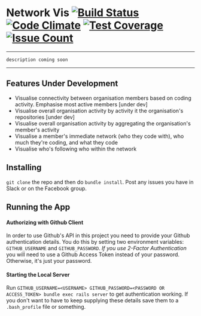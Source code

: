 # Network Vis [![Build Status](https://travis-ci.org/rmit-programming-club/network-vis.svg?branch=master)](https://travis-ci.org/rmit-programming-club/network-vis) [![Code Climate](https://codeclimate.com/github/rmit-programming-club/network-vis/badges/gpa.svg)](https://codeclimate.com/github/rmit-programming-club/network-vis) [![Test Coverage](https://codeclimate.com/github/rmit-programming-club/network-vis/badges/coverage.svg)](https://codeclimate.com/github/rmit-programming-club/network-vis/coverage) [![Issue Count](https://codeclimate.com/github/rmit-programming-club/network-vis/badges/issue_count.svg)](https://codeclimate.com/github/rmit-programming-club/network-vis)

-----

`description coming soon`

-----

## Features Under Development

* Visualise connectivity between organisation members based on coding activity. Emphasise most active members [under dev]
* Visualise overall organisation activity by activity it the organisation's repositories [under dev]
* Visualise overall organisation activity by aggregating the organisation's member's activity
* Visualise a member's immediate network (who they code with), who much they're coding, and what they code
* Visualise who's following who within the network

## Installing

`git clone` the repo and then do `bundle install`. Post any issues you have in Slack or on the Facebook group.

## Running the App

#### Authorizing with Github Client

In order to use Github's API in this project you need to provide your Github authentication details. You do this by setting two environment variables: `GITHUB_USERNAME` and `GITHUB_PASSWORD`. *If you use 2-Factor Authentication* you will need to use a Github Access Token instead of your password. Otherwise, it's just your password.

#### Starting the Local Server

Run `GITHUB_USERNAME=<USERNAME> GITHUB_PASSWORD=<PASSWORD OR ACCESS_TOKEN> bundle exec rails server` to get authentication working. If you don't want to have to keep supplying these details save them to a `.bash_profile` file or something.
